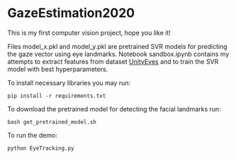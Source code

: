 # GazeEstimation2020

This is my first computer vision project, hope you like it!

Files model_x.pkl and model_y.pkl are pretrained SVR models for predicting the gaze vector using eye landmarks.
Notebook sandbox.ipynb contains my attempts to extract features from dataset [UnityEyes](https://www.cl.cam.ac.uk/research/rainbow/projects/unityeyes/tutorial.html) and to train the SVR model with best hyperparameters.

To install necessary libraries you may run:
```
pip install -r requirements.txt
```

To download the pretrained model for detecting the facial landmarks run:
```
bash get_pretrained_model.sh
```

To run the demo:
```
python EyeTracking.py
```
